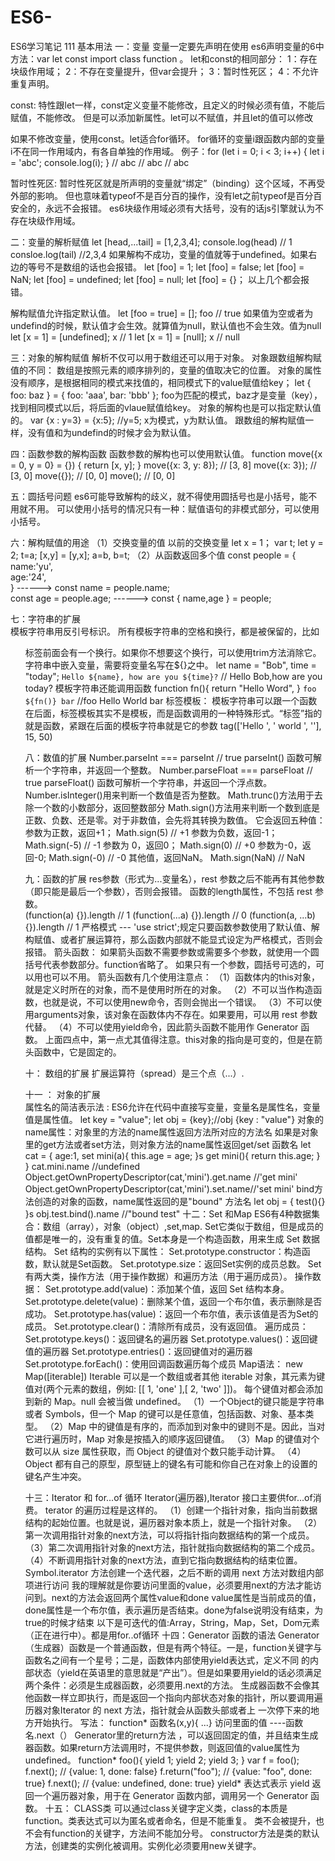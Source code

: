 ﻿# ES6-
ES6学习笔记
111
基本用法
一：变量
变量一定要先声明在使用
es6声明变量的6中方法：var   let    const    import   class  function 。
let和const的相同部分：
  1：存在块级作用域；
  2：不存在变量提升，但var会提升；
  3：暂时性死区；
  4：不允许重复声明。
  
const: 特性跟let一样，const定义变量不能修改，且定义的时候必须有值，不能后赋值，不能修改。
但是可以添加新属性。let可以不赋值，并且let的值可以修改

如果不修改变量，使用const。let适合for循环。
for循环的变量i跟函数内部的变量i不在同一作用域内，有各自单独的作用域。
例子：for (let i = 0; i < 3; i++) {
        let i = 'abc';
        console.log(i);
    }
  // abc
  // abc
  // abc
  
暂时性死区:
  暂时性死区就是所声明的变量就“绑定”（binding）这个区域，不再受外部的影响。
  但也意味着typeof不是百分百的操作，没有let之前typeof是百分百安全的，永远不会报错。
  es6块级作用域必须有大括号，没有的话js引擎就认为不存在块级作用域。
  

二：变量的解析赋值
   let [head,...tail] = [1,2,3,4];
   console.log(head)   //  1
   consloe.log(tail)   //2,3,4
   如果解构不成功，变量的值就等于undefined。如果右边的等号不是数组的话也会报错。
    let [foo] = 1;
    let [foo] = false;
    let [foo] = NaN;
    let [foo] = undefined;
    let [foo] = null;
    let [foo] = {}；
   以上几个都会报错。
   
   解构赋值允许指定默认值。
   let [foo = true] = [];   foo // true
   如果值为空或者为undefind的时候，默认值才会生效。就算值为null，默认值也不会生效。值为null
   let [x = 1] = [undefined];
    x // 1
   let [x = 1] = [null];
    x // null
   
三：对象的解构赋值
      解析不仅可以用于数组还可以用于对象。
      对象跟数组解构赋值的不同：
        数组是按照元素的顺序排列的，变量的值取决它的位置。
        对象的属性没有顺序，是根据相同的模式来找值的，相同模式下的value赋值给key；
        let { foo: baz } = { foo: 'aaa', bar: 'bbb' };
        foo为匹配的模式，baz才是变量（key），找到相同模式以后，将后面的vlaue赋值给key。
      对象的解构也是可以指定默认值的。
        var {x : y=3} = {x:5};   //y=5;   x为模式，y为默认值。
        跟数组的解构赋值一样，没有值和为undefind的时候才会为默认值。
        
        
四：函数参数的解构函数
      函数参数的解构也可以使用默认值。
       function move({x = 0, y = 0} = {}) {
          return [x, y];
        }
          move({x: 3, y: 8}); // [3, 8]
          move({x: 3}); // [3, 0]
          move({}); // [0, 0]
          move(); // [0, 0]     
  
  五：圆括号问题
        es6可能导致解构的歧义，就不得使用圆括号也是小括号，能不用就不用。
        可以使用小括号的情况只有一种：赋值语句的非模式部分，可以使用小括号。
        
  六：解构赋值的用途
     （1）交换变量的值              以前的交换变量
          let x = 1；                  var t;
          let y = 2;                   t=a;
          [x,y] = [y,x];               a=b, b=t;
     （2）从函数返回多个值
          const people = {
            name:'yu',                  
            age:'24',                   
          }                             ------>
          const name = people.name;         
          const age = people.age;       ------>     const { name,age } = people;
          
  七：字符串的扩展    
        模板字符串用反引号标识。
        所有模板字符串的空格和换行，都是被保留的，比如<ul>标签前面会有一个换行。如果你不想要这个换行，可以使用trim方法消除它。
        字符串中嵌入变量，需要将变量名写在${}之中。
         let name = "Bob", time = "today";
         `Hello ${name}, how are you ${time}?`  // Hello Bob,how are you today?
         模板字符串还能调用函数
          function fn(){
            return "Hello Word",
          }
          `foo ${fn()} bar`   //foo Hello World bar
        标签模板：
        模板字符串可以跟一个函数在后面，标签模板其实不是模板，而是函数调用的一种特殊形式。“标签”指的就是函数，紧跟在后面的模板字符串就是它的参数
        tag(['Hello ', ' world ', ''], 15, 50)
      
   八：数值的扩展
        Number.parseInt === parseInt // true                parseInt() 函数可解析一个字符串，并返回一个整数。
        Number.parseFloat === parseFloat // true            parseFloat() 函数可解析一个字符串，并返回一个浮点数。
        Number.isInteger()用来判断一个数值是否为整数。
        Math.trunc()方法用于去除一个数的小数部分，返回整数部分
        Math.sign()方法用来判断一个数到底是正数、负数、还是零。对于非数值，会先将其转换为数值。
        它会返回五种值：
                      参数为正数，返回+1；       Math.sign(5) // +1
                      参数为负数，返回-1；       Math.sign(-5) // -1
                      参数为 0，返回0；          Math.sign(0) // +0
                      参数为-0，返回-0;          Math.sign(-0) // -0
                      其他值，返回NaN。          Math.sign(NaN) // NaN
  
 九：函数的扩展
        res参数（形式为...变量名），rest 参数之后不能再有其他参数（即只能是最后一个参数），否则会报错。
        函数的length属性，不包括 rest 参数。     
            (function(a) {}).length  // 1
            (function(...a) {}).length  // 0
            (function(a, ...b) {}).length  // 1
        严格模式 --- 'use strict';规定只要函数参数使用了默认值、解构赋值、或者扩展运算符，那么函数内部就不能显式设定为严格模式，否则会报错。
        箭头函数：
            如果箭头函数不需要参数或需要多个参数，就使用一个圆括号代表参数部分。function省略了。
            如果只有一个参数，圆括号可选的，可以用也可以不用。
                 箭头函数有几个使用注意点：
                （1）函数体内的this对象，就是定义时所在的对象，而不是使用时所在的对象。
                （2）不可以当作构造函数，也就是说，不可以使用new命令，否则会抛出一个错误。
                （3）不可以使用arguments对象，该对象在函数体内不存在。如果要用，可以用 rest 参数代替。
                （4）不可以使用yield命令，因此箭头函数不能用作 Generator 函数。
                上面四点中，第一点尤其值得注意。this对象的指向是可变的，但是在箭头函数中，它是固定的。

十： 数组的扩展
      扩展运算符（spread）是三个点（...）.
      
十一 ： 对象的扩展     
        属性名的简洁表示法 : ES6允许在代码中直接写变量，变量名是属性名，变量值是属性值。
          let key = "value";
          let obj = {key};//obj {key : "value"}
        对象的name属性：对象里的方法的name属性返回方法所对应的方法名
        如果是对象里的get方法或者set方法，则对象方法的name属性返回get/set 函数名
              let cat = {
                     age:1,
                     set mini(a){
                       this.age = age;
                     }s
                     get mini(){
                       return this.age;
                     }
                  }
              cat.mini.name //undefined
              Object.getOwnPropertyDescriptor(cat,'mini').get.name //'get mini'
              Object.getOwnPropertyDescriptor(cat,'mini').set.name//'set mini'
        bind方法创造的对象的函数，name属性返回的是"bound" 方法名
                      let obj = {
                          test(){}
                      }s
                      obj.test.bind().name //"bound test"
十二：Set 和Map
      ES6有4种数据集合：数组（array），对象（object）,set,map.
      Set它类似于数组，但是成员的值都是唯一的，没有重复的值。Set本身是一个构造函数，用来生成 Set 数据结构。
      Set 结构的实例有以下属性：
              Set.prototype.constructor：构造函数，默认就是Set函数。
              Set.prototype.size：返回Set实例的成员总数。
      Set有两大类，操作方法（用于操作数据）和遍历方法（用于遍历成员）。
            操作数据：
              Set.prototype.add(value)：添加某个值，返回 Set 结构本身。
              Set.prototype.delete(value)：删除某个值，返回一个布尔值，表示删除是否成功。
              Set.prototype.has(value)：返回一个布尔值，表示该值是否为Set的成员。
              Set.prototype.clear()：清除所有成员，没有返回值。
            遍历成员：
              Set.prototype.keys()：返回键名的遍历器
              Set.prototype.values()：返回键值的遍历器
              Set.prototype.entries()：返回键值对的遍历器
              Set.prototype.forEach()：使用回调函数遍历每个成员
       Map语法： new Map([iterable])  Iterable 可以是一个数组或者其他 iterable 对象，其元素为键值对(两个元素的数组，例如: [[ 1, 'one' ],[ 2, 'two' ]])。 每个键值对都会添加到新的 Map。null 会被当做 undefined。
       （1）一个Object的键只能是字符串或者 Symbols，但一个 Map 的键可以是任意值，包括函数、对象、基本类型。
       （2）Map 中的键值是有序的，而添加到对象中的键则不是。因此，当对它进行遍历时，Map 对象是按插入的顺序返回键值。
       （3）Map 的键值对个数可以从 size 属性获取，而 Object 的键值对个数只能手动计算。
       （4）Object 都有自己的原型，原型链上的键名有可能和你自己在对象上的设置的键名产生冲突。
       
十三：Iterator 和 for...of 循环
      Iterator(遍历器),Iterator 接口主要供for...of消费。
      terator 的遍历过程是这样的。
     （1）创建一个指针对象，指向当前数据结构的起始位置。也就是说，遍历器对象本质上，就是一个指针对象。
     （2）第一次调用指针对象的next方法，可以将指针指向数据结构的第一个成员。
     （3）第二次调用指针对象的next方法，指针就指向数据结构的第二个成员。
     （4）不断调用指针对象的next方法，直到它指向数据结构的结束位置。
      Symbol.iterator 方法创建一个迭代器，之后不断的调用 next 方法对数组内部项进行访问
      我的理解就是你要访问里面的value，必须要用next的方法才能访问到。next的方法会返回两个属性value和done
      value属性是当前成员的值，done属性是一个布尔值，表示遍历是否结束。done为false说明没有结束，为true的时候才结束
      以下是可迭代的值:Array，String，Map，Set，Dom元素（正在进行中）。都是用for..of循环
十四：Generator 函数的语法
      Generator（生成器）函数是一个普通函数，但是有两个特征。一是，function关键字与函数名之间有一个星号；二是，函数体内部使用yield表达式，定义不同       的内部状态（yield在英语里的意思就是“产出”）。但是如果要用yield的话必须满足两个条件：必须是生成器函数，必须要用.next的方法。
      生成器函数不会像其他函数一样立即执行，而是返回一个指向内部状态对象的指针，所以要调用遍历器对象Iterator 的 next 方法，指针就会从函数头部或者上      一次停下来的地方开始执行。
      写法： function* 函数名(x,y){ ...}  访问里面的值 ----函数名.next（）
      Generator里的return方法 ，可以返回固定的值，并且结束生成器函数。如果return方法调用时，不提供参数，则返回值的value属性为undefined。
            function* foo(){
                  yield 1;
                  yield 2;
                  yield 3;
              }
        var f = foo();
        f.next();
        // {value: 1, done: false}
        f.return("foo");
        // {value: "foo", done: true}
        f.next();
        // {value: undefined, done: true}
        yield* 表达式表示 yield 返回一个遍历器对象，用于在 Generator 函数内部，调用另一个 Generator 函数。
十五： CLASS类
      可以通过class关键字定义类，class的本质是function。类表达式可以为匿名或者命名，但是不能重复。
      类不会被提升，也不会有function的关键字，方法间不能加分号。
      constructor方法是类的默认方法，创建类的实例化被调用。实例化必须要用new关键字。
      
      
        
   
      
      
  





